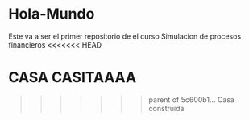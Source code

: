 # Hola-Mundo
Este va a ser el primer repositorio de el curso Simulacion de procesos financieros
<<<<<<< HEAD

CASA
CASITAAAA
=======
>>>>>>> parent of 5c600b1... Casa construida
